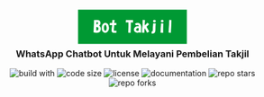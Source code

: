 <h3 align="center"><img alt="bot takjil" src="https://raw.githubusercontent.com/dikyindrah/BotTakjil/main/img/bot%20takjil%203.png" width="200">
<br>
  WhatsApp Chatbot Untuk Melayani Pembelian Takjil
</h3>
<p align="center">
  <img alt="build with" src="https://img.shields.io/badge/build%20with-python%2C%20flask%2C%20twillio-blue">
  <img alt="code size" src="https://img.shields.io/github/languages/code-size/dikyindrah/BotTakjil">
  <img alt="license" src="https://img.shields.io/badge/license-MIT-yellow">
  <img alt="documentation" src='https://img.shields.io/badge/documentation-README-yellow'>
  <img alt="repo stars" src="https://img.shields.io/github/stars/dikyindrah/BotTakjil?style=social">
  <img alt="repo forks" src="https://img.shields.io/github/forks/dikyindrah/BotTakjil?style=social">
</p>

